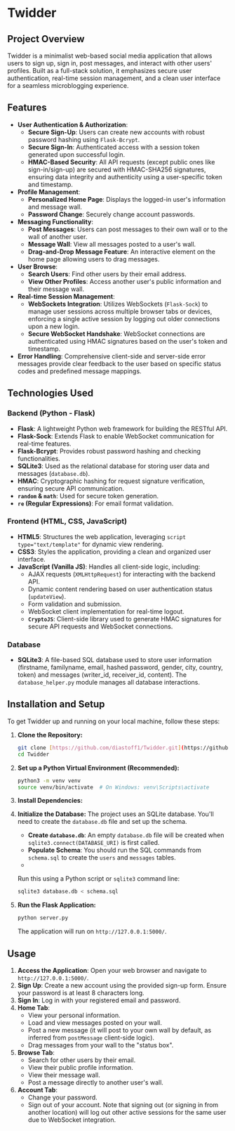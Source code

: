 # Twidder

## Project Overview

Twidder is a minimalist web-based social media application that allows users to sign up, sign in, post messages, and interact with other users' profiles. Built as a full-stack solution, it emphasizes secure user authentication, real-time session management, and a clean user interface for a seamless microblogging experience.

## Features

* **User Authentication & Authorization**:
    * **Secure Sign-Up**: Users can create new accounts with robust password hashing using `Flask-Bcrypt`.
    * **Secure Sign-In**: Authenticated access with a session token generated upon successful login.
    * **HMAC-Based Security**: All API requests (except public ones like sign-in/sign-up) are secured with HMAC-SHA256 signatures, ensuring data integrity and authenticity using a user-specific token and timestamp.
* **Profile Management**:
    * **Personalized Home Page**: Displays the logged-in user's information and message wall.
    * **Password Change**: Securely change account passwords.
* **Messaging Functionality**:
    * **Post Messages**: Users can post messages to their own wall or to the wall of another user.
    * **Message Wall**: View all messages posted to a user's wall.
    * **Drag-and-Drop Message Feature**: An interactive element on the home page allowing users to drag messages.
* **User Browse**:
    * **Search Users**: Find other users by their email address.
    * **View Other Profiles**: Access another user's public information and their message wall.
* **Real-time Session Management**:
    * **WebSockets Integration**: Utilizes WebSockets (`Flask-Sock`) to manage user sessions across multiple browser tabs or devices, enforcing a single active session by logging out older connections upon a new login.
    * **Secure WebSocket Handshake**: WebSocket connections are authenticated using HMAC signatures based on the user's token and timestamp.
* **Error Handling**: Comprehensive client-side and server-side error messages provide clear feedback to the user based on specific status codes and predefined message mappings.

## Technologies Used

### Backend (Python - Flask)
* **Flask**: A lightweight Python web framework for building the RESTful API.
* **Flask-Sock**: Extends Flask to enable WebSocket communication for real-time features.
* **Flask-Bcrypt**: Provides robust password hashing and checking functionalities.
* **SQLite3**: Used as the relational database for storing user data and messages (`database.db`).
* **HMAC**: Cryptographic hashing for request signature verification, ensuring secure API communication.
* **`random` & `math`**: Used for secure token generation.
* **`re` (Regular Expressions)**: For email format validation.

### Frontend (HTML, CSS, JavaScript)
* **HTML5**: Structures the web application, leveraging `script type="text/template"` for dynamic view rendering.
* **CSS3**: Styles the application, providing a clean and organized user interface.
* **JavaScript (Vanilla JS)**: Handles all client-side logic, including:
    * AJAX requests (`XMLHttpRequest`) for interacting with the backend API.
    * Dynamic content rendering based on user authentication status (`updateView`).
    * Form validation and submission.
    * WebSocket client implementation for real-time logout.
    * **`CryptoJS`**: Client-side library used to generate HMAC signatures for secure API requests and WebSocket connections.

### Database
* **SQLite3**: A file-based SQL database used to store user information (firstname, familyname, email, hashed password, gender, city, country, token) and messages (writer\_id, receiver\_id, content). The `database_helper.py` module manages all database interactions.

## Installation and Setup

To get Twidder up and running on your local machine, follow these steps:

1.  **Clone the Repository:**
    ```bash
    git clone [https://github.com/diastoff1/Twidder.git](https://github.com/diastoff1/Twidder.git)
    cd Twidder
    ```

2.  **Set up a Python Virtual Environment (Recommended):**
    ```bash
    python3 -m venv venv
    source venv/bin/activate  # On Windows: venv\Scripts\activate
    ```

3.  **Install Dependencies:**

4.  **Initialize the Database:**
    The project uses an SQLite database. You'll need to create the `database.db` file and set up the schema. 
    * **Create `database.db`**: An empty `database.db` file will be created when `sqlite3.connect(DATABASE_URI)` is first called.
    * **Populate Schema**: You should run the SQL commands from `schema.sql` to create the `users` and `messages` tables.
    * 
    Run this using a Python script or `sqlite3` command line:
    ```bash
    sqlite3 database.db < schema.sql
    ```

5.  **Run the Flask Application:**
    ```bash
    python server.py
    ```
    The application will run on `http://127.0.0.1:5000/`.

## Usage

1.  **Access the Application**: Open your web browser and navigate to `http://127.0.0.1:5000/`.
2.  **Sign Up**: Create a new account using the provided sign-up form. Ensure your password is at least 8 characters long.
3.  **Sign In**: Log in with your registered email and password.
4.  **Home Tab**:
    * View your personal information.
    * Load and view messages posted on your wall.
    * Post a new message (it will post to your own wall by default, as inferred from `postMessage` client-side logic).
    * Drag messages from your wall to the "status box".
5.  **Browse Tab**:
    * Search for other users by their email.
    * View their public profile information.
    * View their message wall.
    * Post a message directly to another user's wall.
6.  **Account Tab**:
    * Change your password.
    * Sign out of your account. Note that signing out (or signing in from another location) will log out other active sessions for the same user due to WebSocket integration.
